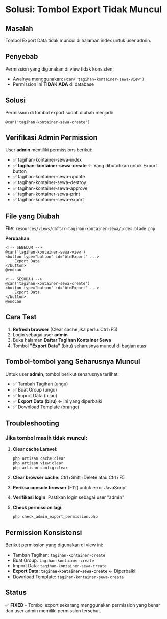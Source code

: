 # Solusi: Tombol Export Tidak Muncul

## Masalah

Tombol Export Data tidak muncul di halaman index untuk user admin.

## Penyebab

Permission yang digunakan di view tidak konsisten:

-   Awalnya menggunakan: `@can('tagihan-kontainer-sewa-view')`
-   Permission ini **TIDAK ADA** di database

## Solusi

Permission di tombol export sudah diubah menjadi:

```blade
@can('tagihan-kontainer-sewa-create')
```

## Verifikasi Admin Permission

User **admin** memiliki permissions berikut:

-   ✅ tagihan-kontainer-sewa-index
-   ✅ **tagihan-kontainer-sewa-create** ← Yang dibutuhkan untuk Export button
-   ✅ tagihan-kontainer-sewa-update
-   ✅ tagihan-kontainer-sewa-destroy
-   ✅ tagihan-kontainer-sewa-approve
-   ✅ tagihan-kontainer-sewa-print
-   ✅ tagihan-kontainer-sewa-export

## File yang Diubah

**File**: `resources/views/daftar-tagihan-kontainer-sewa/index.blade.php`

**Perubahan**:

```blade
<!-- SEBELUM -->
@can('tagihan-kontainer-sewa-view')
<button type="button" id="btnExport" ...>
    Export Data
</button>
@endcan

<!-- SESUDAH -->
@can('tagihan-kontainer-sewa-create')
<button type="button" id="btnExport" ...>
    Export Data
</button>
@endcan
```

## Cara Test

1. **Refresh browser** (Clear cache jika perlu: Ctrl+F5)
2. Login sebagai user **admin**
3. Buka halaman **Daftar Tagihan Kontainer Sewa**
4. Tombol **"Export Data"** (biru) seharusnya muncul di bagian atas

## Tombol-tombol yang Seharusnya Muncul

Untuk user **admin**, tombol berikut seharusnya terlihat:

-   ✅ Tambah Tagihan (ungu)
-   ✅ Buat Group (ungu)
-   ✅ Import Data (hijau)
-   ✅ **Export Data (biru)** ← Ini yang diperbaiki
-   ✅ Download Template (orange)

## Troubleshooting

### Jika tombol masih tidak muncul:

1. **Clear cache Laravel**:

    ```bash
    php artisan cache:clear
    php artisan view:clear
    php artisan config:clear
    ```

2. **Clear browser cache**: Ctrl+Shift+Delete atau Ctrl+F5

3. **Periksa console browser** (F12) untuk error JavaScript

4. **Verifikasi login**: Pastikan login sebagai user "admin"

5. **Check permission lagi**:
    ```bash
    php check_admin_export_permission.php
    ```

## Permission Konsistensi

Berikut permission yang digunakan di view ini:

-   Tambah Tagihan: `tagihan-kontainer-create`
-   Buat Group: `tagihan-kontainer-create`
-   Import Data: `tagihan-kontainer-sewa-create`
-   **Export Data: `tagihan-kontainer-sewa-create`** ← Diperbaiki
-   Download Template: `tagihan-kontainer-sewa-create`

## Status

✅ **FIXED** - Tombol export sekarang menggunakan permission yang benar dan user admin memiliki permission tersebut.
